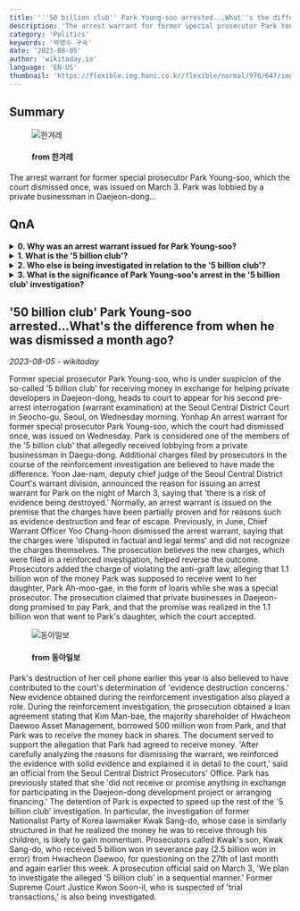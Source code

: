 ```yaml
---
title: '''50 billion club'' Park Young-soo arrested...What''s the difference from when he was dismissed a month ago?'
description: 'The arrest warrant for former special prosecutor Park Young-soo, which the court dismissed once, was issued on March 3. Park was lobbied by a private businessman in Daejeon-dong...'
category: 'Politics'
keywords: '박영수 구속'
date: '2023-08-05'
author: 'wikitoday.io'
language: 'EN-US'
thumbnail: 'https://flexible.img.hani.co.kr/flexible/normal/970/647/imgdb/original/2023/0804/20230804501508.jpg'
---
```


## Summary



<figure>
    <img src="https://flexible.img.hani.co.kr/flexible/normal/970/647/imgdb/original/2023/0804/20230804501508.jpg" alt="한겨레" />
    <figcaption>
        <h4> from 한겨레</h4>
    </figcaption>
</figure>


The arrest warrant for former special prosecutor Park Young-soo, which the court dismissed once, was issued on March 3. Park was lobbied by a private businessman in Daejeon-dong...


## QnA


<details>
    <summary><b>0. Why was an arrest warrant issued for Park Young-soo?</b></summary>
    An arrest warrant was issued for Park Young-soo due to the risk of evidence being destroyed. The prosecution believes that new charges filed during the reinforcement investigation, including a violation of the anti-graft law, helped reverse the outcome.
</details>

<details>
    <summary><b>1. What is the '5 billion club'?</b></summary>
    The '5 billion club' refers to a group of individuals who allegedly received money in exchange for assisting private developers in Daejeon-dong.
</details>

<details>
    <summary><b>2. Who else is being investigated in relation to the '5 billion club'?</b></summary>
    Former Nationalist Party of Korea lawmaker Kwak Sang-do and former Supreme Court Justice Kwon Soon-il are also being investigated in connection with the '5 billion club' case.
</details>

<details>
    <summary><b>3. What is the significance of Park Young-soo's arrest in the '5 billion club' investigation?</b></summary>
    Park Young-soo's arrest is expected to accelerate the rest of the '5 billion club' investigation. It may also lead to a further investigation into other members of the group.
</details>



## '50 billion club' Park Young-soo arrested...What's the difference from when he was dismissed a month ago?

_2023-08-05 - wikitoday_

Former special prosecutor Park Young-soo, who is under suspicion of the so-called '5 billion club' for receiving money in exchange for helping private developers in Daejeon-dong, heads to court to appear for his second pre-arrest interrogation (warrant examination) at the Seoul Central District Court in Seocho-gu, Seoul, on Wednesday morning. Yonhap An arrest warrant for former special prosecutor Park Young-soo, which the court had dismissed once, was issued on Wednesday. Park is considered one of the members of the '5 billion club' that allegedly received lobbying from a private businessman in Daegu-dong. Additional charges filed by prosecutors in the course of the reinforcement investigation are believed to have made the difference. Yoon Jae-nam, deputy chief judge of the Seoul Central District Court's warrant division, announced the reason for issuing an arrest warrant for Park on the night of March 3, saying that 'there is a risk of evidence being destroyed.' Normally, an arrest warrant is issued on the premise that the charges have been partially proven and for reasons such as evidence destruction and fear of escape. Previously, in June, Chief Warrant Officer Yoo Chang-hoon dismissed the arrest warrant, saying that the charges were 'disputed in factual and legal terms' and did not recognize the charges themselves. The prosecution believes the new charges, which were filed in a reinforced investigation, helped reverse the outcome. Prosecutors added the charge of violating the anti-graft law, alleging that 1.1 billion won of the money Park was supposed to receive went to her daughter, Park Ah-moo-gae, in the form of loans while she was a special prosecutor. The prosecution claimed that private businesses in Daejeon-dong promised to pay Park, and that the promise was realized in the 1.1 billion won that went to Park's daughter, which the court accepted.


<figure>
    <img src="https://dimg.donga.com/a/800/0/95/5/wps/NEWS/IMAGE/2023/08/04/120570314.1.jpg" alt="동아일보" />
    <figcaption>
        <h4> from 동아일보</h4>
    </figcaption>
</figure>


Park's destruction of her cell phone earlier this year is also believed to have contributed to the court's determination of 'evidence destruction concerns.' New evidence obtained during the reinforcement investigation also played a role. During the reinforcement investigation, the prosecution obtained a loan agreement stating that Kim Man-bae, the majority shareholder of Hwacheon Daewoo Asset Management, borrowed 500 million won from Park, and that Park was to receive the money back in shares. The document served to support the allegation that Park had agreed to receive money. 'After carefully analyzing the reasons for dismissing the warrant, we reinforced the evidence with solid evidence and explained it in detail to the court,' said an official from the Seoul Central District Prosecutors' Office. Park has previously stated that she 'did not receive or promise anything in exchange for participating in the Daejeon-dong development project or arranging financing.' The detention of Park is expected to speed up the rest of the '5 billion club' investigation. In particular, the investigation of former Nationalist Party of Korea lawmaker Kwak Sang-do, whose case is similarly structured in that he realized the money he was to receive through his children, is likely to gain momentum. Prosecutors called Kwak's son, Kwak Sang-do, who received 5 billion won in severance pay (2.5 billion won in error) from Hwacheon Daewoo, for questioning on the 27th of last month and again earlier this week. A prosecution official said on March 3, 'We plan to investigate the alleged '5 billion club' in a sequential manner.' Former Supreme Court Justice Kwon Soon-il, who is suspected of 'trial transactions,' is also being investigated.
